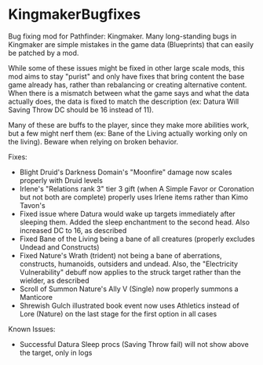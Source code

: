 # KingmakerBugfixes

Bug fixing mod for Pathfinder: Kingmaker. Many long-standing bugs in Kingmaker are simple mistakes in the game data (Blueprints) that can easily be patched by a mod.

While some of these issues might be fixed in other large scale mods, this mod aims to stay "purist" and only have fixes that bring content the base game already has, rather than rebalancing or creating alternative content. When there is a mismatch between what the game says and what the data actually does, the data is fixed to match the description (ex: Datura Will Saving Throw DC should be 16 instead of 11).

Many of these are buffs to the player, since they make more abilities work, but a few might nerf them (ex: Bane of the Living actually working only on the living). Beware when relying on broken behavior.

Fixes:
- Blight Druid's Darkness Domain's "Moonfire" damage now scales properly with Druid levels
- Irlene's "Relations rank 3" tier 3 gift (when A Simple Favor or Coronation but not both are complete) properly uses Irlene items rather than Kimo Tavon's
- Fixed issue where Datura would wake up targets immediately after sleeping them. Added the sleep enchantment to the second head. Also increased DC to 16, as described
- Fixed Bane of the Living being a bane of all creatures (properly excludes Undead and Constructs)
- Fixed Nature's Wrath (trident) not being a bane of aberrations, constructs, humanoids, outsiders and undead. Also, the "Electricity Vulnerability" debuff now applies to the struck target rather than the wielder, as described
- Scroll of Summon Nature's Ally V (Single) now properly summons a Manticore
- Shrewish Gulch illustrated book event now uses Athletics instead of Lore (Nature) on the last stage for the first option in all cases

Known Issues:
- Successful Datura Sleep procs (Saving Throw fail) will not show above the target, only in logs
